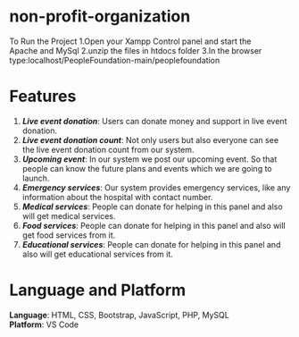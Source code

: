 # non-profit-organization


To Run the Project
1.Open your Xampp Control panel and start the Apache and MySql
2.unzip the files in htdocs folder
3.In the browser type:localhost/PeopleFoundation-main/peoplefoundation

# Features
1) ***Live event donation***: Users can donate money and support in live event
donation.
2) ***Live event donation count***: Not only users but also everyone can see the live
event donation count from our system.
3) ***Upcoming event***: In our system we post our upcoming event. So that people can
know the future plans and events which we are going to launch.
4) ***Emergency services***: Our system provides emergency services, like any
information about the hospital with contact number.
5) ***Medical services***: People can donate for helping in this panel and also will get medical services.
6) ***Food services***: People can donate for helping in this panel and also will get food services from it.
7) ***Educational services***: People can donate for helping in this panel and also will get educational services from it.

# Language and Platform 
**Language**: HTML, CSS, Bootstrap, JavaScript, PHP, MySQL</br>
**Platform**: VS Code
